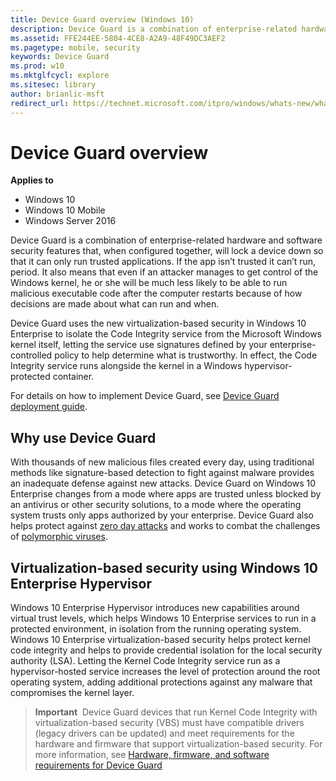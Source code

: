 ```yaml
---
title: Device Guard overview (Windows 10)
description: Device Guard is a combination of enterprise-related hardware and software security features that, when configured together, will lock a device down so that it can only run trusted applications.
ms.assetid: FFE244EE-5804-4CE8-A2A9-48F49DC3AEF2
ms.pagetype: mobile, security
keywords: Device Guard
ms.prod: w10
ms.mktglfcycl: explore
ms.sitesec: library
author: brianlic-msft
redirect_url: https://technet.microsoft.com/itpro/windows/whats-new/whats-new-windows-10-version-1507-and-1511
---
```


# Device Guard overview

**Applies to**
-   Windows 10
-   Windows 10 Mobile
-   Windows Server 2016

Device Guard is a combination of enterprise-related hardware and software security features that, when configured together, will lock a device down so that it can only run trusted applications. If the app isn’t trusted it can’t run, period. It also means that even if an attacker manages to get control of the Windows kernel, he or she will be much less likely to be able to run malicious executable code after the computer restarts because of how decisions are made about what can run and when.

Device Guard uses the new virtualization-based security in Windows 10 Enterprise to isolate the Code Integrity service from the Microsoft Windows kernel itself, letting the service use signatures defined by your enterprise-controlled policy to help determine what is trustworthy. In effect, the Code Integrity service runs alongside the kernel in a Windows hypervisor-protected container.

For details on how to implement Device Guard, see [Device Guard deployment guide](../keep-secure/device-guard-deployment-guide.md).

## Why use Device Guard
With thousands of new malicious files created every day, using traditional methods like signature-based detection to fight against malware provides an inadequate defense against new attacks. Device Guard on Windows 10 Enterprise changes from a mode where apps are trusted unless blocked by an antivirus or other security solutions, to a mode where the operating system trusts only apps authorized by your enterprise.
Device Guard also helps protect against [zero day attacks](https://go.microsoft.com/fwlink/p/?linkid=534209) and works to combat the challenges of [polymorphic viruses](https://go.microsoft.com/fwlink/p/?LinkId=534210).
## Virtualization-based security using Windows 10 Enterprise Hypervisor

Windows 10 Enterprise Hypervisor introduces new capabilities around virtual trust levels, which helps Windows 10 Enterprise services to run in a protected environment, in isolation from the running operating system. Windows 10 Enterprise virtualization-based security helps protect kernel code integrity and helps to provide credential isolation for the local security authority (LSA). Letting the Kernel Code Integrity service run as a hypervisor-hosted service increases the level of protection around the root operating system, adding additional protections against any malware that compromises the kernel layer. 

>**Important**&nbsp;&nbsp;Device Guard devices that run Kernel Code Integrity with virtualization-based security (VBS) must have compatible drivers (legacy drivers can be updated) and meet requirements for the hardware and firmware that support virtualization-based security. For more information, see [Hardware, firmware, and software requirements for Device Guard](../keep-secure/requirements-and-deployment-planning-guidelines-for-device-guard.md#hardware-firmware-and-software-requirements-for-device-guard)
